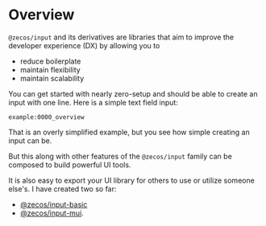 # Overview

`@zecos/input` and its derivatives are libraries that aim to improve the developer experience (DX) by allowing you to

* reduce boilerplate
* maintain flexibility
* maintain scalability

You can get started with nearly zero-setup and should be able to create an input with one line. Here is a simple text field input:

```tsx
example:0000_overview
```

That is an overly simplified example, but you see how simple creating an input can be.

But this along with other features of the `@zecos/input` family can be composed to build powerful UI tools.

It is also easy to export your UI library for others to use or utilize someone else's. I have created two so far:

* [@zecos/input-basic](/input-basic)
* [@zecos/input-mui](/input-mui).